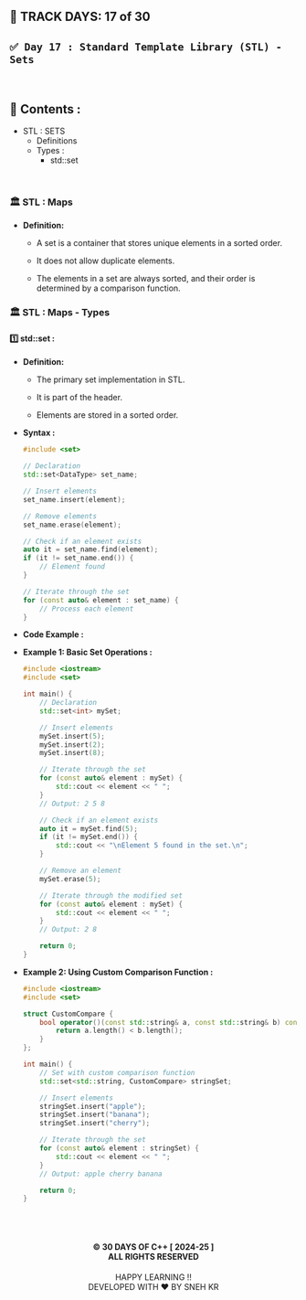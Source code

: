 ## 📅 TRACK DAYS: 17 of 30

## `✅ Day 17 : Standard Template Library (STL) - Sets`

</br>

## 📑 Contents :

- STL : SETS
  - Definitions
  - Types :
    - std::set

</br>

### 🏛️ STL : Maps

- **Definition:**

  - A set is a container that stores unique elements in a sorted order.

  - It does not allow duplicate elements.

  - The elements in a set are always sorted, and their order is determined by a comparison function.

### 🏛️ STL : Maps - Types

#### 1️⃣ std::set :

- **Definition:**

  - The primary set implementation in STL.

  - It is part of the <set> header.

  - Elements are stored in a sorted order.

- **Syntax :**

  ```cpp
  #include <set>

  // Declaration
  std::set<DataType> set_name;

  // Insert elements
  set_name.insert(element);

  // Remove elements
  set_name.erase(element);

  // Check if an element exists
  auto it = set_name.find(element);
  if (it != set_name.end()) {
      // Element found
  }

  // Iterate through the set
  for (const auto& element : set_name) {
      // Process each element
  }

  ```

- **Code Example :**

- **Example 1: Basic Set Operations :**

  ```cpp
  #include <iostream>
  #include <set>

  int main() {
      // Declaration
      std::set<int> mySet;

      // Insert elements
      mySet.insert(5);
      mySet.insert(2);
      mySet.insert(8);

      // Iterate through the set
      for (const auto& element : mySet) {
          std::cout << element << " ";
      }
      // Output: 2 5 8

      // Check if an element exists
      auto it = mySet.find(5);
      if (it != mySet.end()) {
          std::cout << "\nElement 5 found in the set.\n";
      }

      // Remove an element
      mySet.erase(5);

      // Iterate through the modified set
      for (const auto& element : mySet) {
          std::cout << element << " ";
      }
      // Output: 2 8

      return 0;
  }

  ```

- **Example 2: Using Custom Comparison Function :**

  ```cpp
  #include <iostream>
  #include <set>

  struct CustomCompare {
      bool operator()(const std::string& a, const std::string& b) const {
          return a.length() < b.length();
      }
  };

  int main() {
      // Set with custom comparison function
      std::set<std::string, CustomCompare> stringSet;

      // Insert elements
      stringSet.insert("apple");
      stringSet.insert("banana");
      stringSet.insert("cherry");

      // Iterate through the set
      for (const auto& element : stringSet) {
          std::cout << element << " ";
      }
      // Output: apple cherry banana

      return 0;
  }

  ```

</br></br>

<h4 align="center">
© 30 DAYS OF C++ [ 2024-25 ] </br>
ALL RIGHTS RESERVED
</h4>

<p align="center">
HAPPY LEARNING !!</br>
DEVELOPED WITH ❤️ BY SNEH KR
</p>
